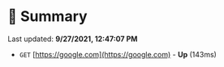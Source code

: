 # 📖 Summary
Last updated: **9/27/2021, 12:47:07 PM**

- `GET` [https://google.com](https://google.com) - **Up** (143ms)
